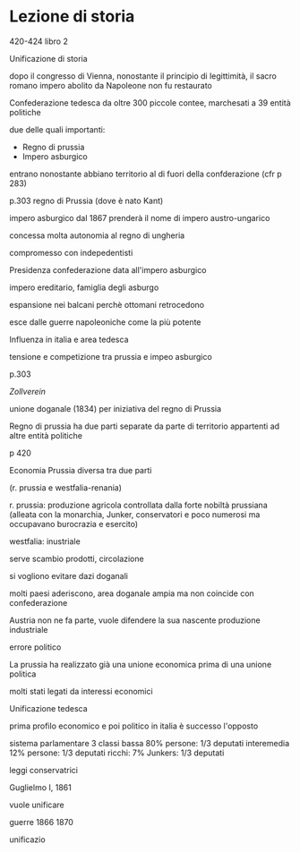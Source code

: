 # Lezione di storia

420-424 libro 2

Unificazione di storia

dopo il congresso di Vienna, nonostante il principio di legittimità, il sacro romano impero abolito da Napoleone non fu restaurato

Confederazione tedesca
da oltre 300 piccole contee, marchesati a 39 entità politiche

due delle quali importanti:
* Regno di prussia
* Impero asburgico

entrano nonostante abbiano territorio al di fuori della confderazione (cfr p 283)

p.303 regno di Prussia (dove è nato Kant)

impero asburgico dal 1867 prenderà il nome di impero austro-ungarico

concessa molta autonomia al regno di ungheria

compromesso con indepedentisti

Presidenza confederazione data all'impero asburgico

impero ereditario, famiglia degli asburgo

espansione nei balcani perchè ottomani retrocedono

esce dalle guerre napoleoniche come la più potente

Influenza in italia e area tedesca


tensione e competizione tra prussia e impeo asburgico

p.303

_Zollverein_

unione doganale (1834) per iniziativa del regno di Prussia

Regno di prussia ha due parti separate da parte di territorio appartenti ad altre entità politiche

p 420

Economia Prussia diversa tra due parti

(r. prussia e westfalia-renania)

r. prussia: produzione agricola controllata dalla forte nobiltà prussiana  (alleata con la monarchia, Junker, conservatori e poco numerosi ma occupavano burocrazia e esercito)

westfalia: inustriale

serve scambio prodotti, circolazione

si vogliono evitare dazi doganali

molti paesi aderiscono, area doganale ampia ma non coincide con confederazione

Austria non ne fa parte, vuole difendere la sua nascente produzione industriale


errore politico

La prussia ha realizzato già una unione economica prima di una unione politica
 
molti stati legati da interessi economici

Unificazione tedesca

prima profilo economico e poi politico
in italia è successo l'opposto



sistema parlamentare 
3 classi
bassa 80% persone: 1/3 deputati
interemedia 12% persone: 1/3 deputati
ricchi: 7% Junkers: 1/3 deputati

leggi conservatrici


Guglielmo I, 1861 

vuole unificare

guerre 1866 1870

unificazio
<!--stackedit_data:
eyJoaXN0b3J5IjpbLTE1ODUyNzkyNzUsLTIwMzQ2NDQ2MjMsMT
AxNTM4MTcwNF19
-->